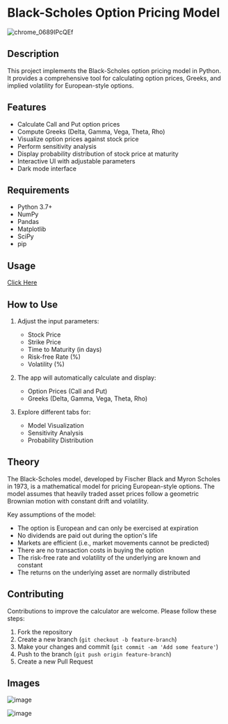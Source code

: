 # Black-Scholes Option Pricing Model
![chrome_0689IPcQEf](https://github.com/user-attachments/assets/37bd7c0b-dfcd-420b-aa2d-591b1fc38cdb)

## Description
This project implements the Black-Scholes option pricing model in Python. It provides a comprehensive tool for calculating option prices, Greeks, and implied volatility for European-style options.

## Features
- Calculate Call and Put option prices
- Compute Greeks (Delta, Gamma, Vega, Theta, Rho)
- Visualize option prices against stock price
- Perform sensitivity analysis
- Display probability distribution of stock price at maturity
- Interactive UI with adjustable parameters
- Dark mode interface

## Requirements
- Python 3.7+
- NumPy
- Pandas
- Matplotlib
- SciPy
- pip

## Usage
[Click Here](https://varunbudati-black-sholes-model-black-scholes-streamlit-qc7aie.streamlit.app/)

## How to Use
1. Adjust the input parameters:
   - Stock Price
   - Strike Price
   - Time to Maturity (in days)
   - Risk-free Rate (%)
   - Volatility (%)

2. The app will automatically calculate and display:
   - Option Prices (Call and Put)
   - Greeks (Delta, Gamma, Vega, Theta, Rho)

3. Explore different tabs for:
   - Model Visualization
   - Sensitivity Analysis
   - Probability Distribution

## Theory
The Black-Scholes model, developed by Fischer Black and Myron Scholes in 1973, is a mathematical model for pricing European-style options. The model assumes that heavily traded asset prices follow a geometric Brownian motion with constant drift and volatility.

Key assumptions of the model:
- The option is European and can only be exercised at expiration
- No dividends are paid out during the option's life
- Markets are efficient (i.e., market movements cannot be predicted)
- There are no transaction costs in buying the option
- The risk-free rate and volatility of the underlying are known and constant
- The returns on the underlying asset are normally distributed

## Contributing
Contributions to improve the calculator are welcome. Please follow these steps:
1. Fork the repository
2. Create a new branch (`git checkout -b feature-branch`)
3. Make your changes and commit (`git commit -am 'Add some feature'`)
4. Push to the branch (`git push origin feature-branch`)
5. Create a new Pull Request


## Images


![image](https://github.com/user-attachments/assets/667b7d08-3021-4ae4-bf83-6521da13167a)


![image](https://github.com/user-attachments/assets/914d4c34-c48d-4a39-850d-bd0cebe4e00d)
